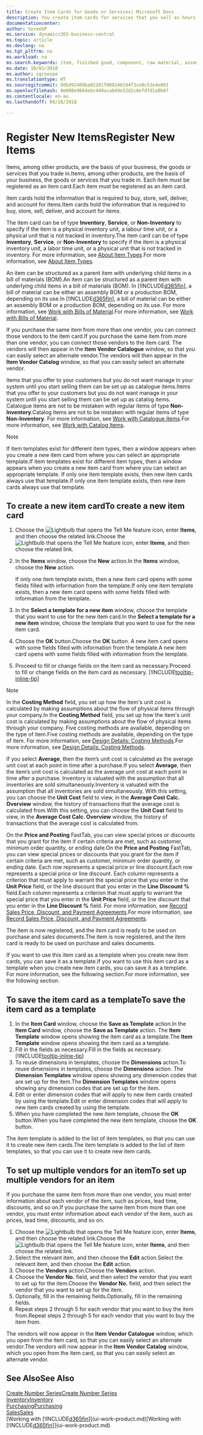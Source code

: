 ```yaml
---
title: Create Item Cards for Goods or Services| Microsoft Docs
description: You create item cards for services that you sell as hours and for physical products, such as assembly items, finished goods, components, or raw material, that you sell from your inventory.
documentationcenter: 
author: SorenGP
ms.service: dynamics365-business-central
ms.topic: article
ms.devlang: na
ms.tgt_pltfrm: na
ms.workload: na
ms.search.keywords: item, finished good, component, raw material, assembly item
ms.date: 10/01/2018
ms.author: sgroespe
ms.translationtype: HT
ms.sourcegitcommit: 9dbd92409ba02281f008246194f3ce0c53e4e001
ms.openlocfilehash: 0e008e9664ebc449acab49e32d2c6efd7d1a0b6f
ms.contentlocale: en-au
ms.lasthandoff: 09/28/2018

---
```

# <a name="register-new-items"></a><span data-ttu-id="4138a-103">Register New Items</span><span class="sxs-lookup"><span data-stu-id="4138a-103">Register New Items</span></span>
<span data-ttu-id="4138a-104">Items, among other products, are the basis of your business, the goods or services that you trade in.</span><span class="sxs-lookup"><span data-stu-id="4138a-104">Items, among other products, are the basis of your business, the goods or services that you trade in.</span></span> <span data-ttu-id="4138a-105">Each item must be registered as an item card.</span><span class="sxs-lookup"><span data-stu-id="4138a-105">Each item must be registered as an item card.</span></span>

<span data-ttu-id="4138a-106">Item cards hold the information that is required to buy, store, sell, deliver, and account for items.</span><span class="sxs-lookup"><span data-stu-id="4138a-106">Item cards hold the information that is required to buy, store, sell, deliver, and account for items.</span></span>

<span data-ttu-id="4138a-107">The item card can be of type **Inventory**, **Service**, or **Non-Inventory** to specify if the item is a physical inventory unit, a labour time unit, or a physical unit that is not tracked in inventory.</span><span class="sxs-lookup"><span data-stu-id="4138a-107">The item card can be of type **Inventory**, **Service**, or **Non-Inventory** to specify if the item is a physical inventory unit, a labor time unit, or a physical unit that is not tracked in inventory.</span></span> <span data-ttu-id="4138a-108">For more information, see [About Item Types](inventory-about-item-types.md).</span><span class="sxs-lookup"><span data-stu-id="4138a-108">For more information, see [About Item Types](inventory-about-item-types.md).</span></span>

<span data-ttu-id="4138a-109">An item can be structured as a parent item with underlying child items in a bill of materials (BOM).</span><span class="sxs-lookup"><span data-stu-id="4138a-109">An item can be structured as a parent item with underlying child items in a bill of materials (BOM).</span></span> <span data-ttu-id="4138a-110">In [!INCLUDE[d365fin](includes/d365fin_md.md)], a bill of material can be either an assembly BOM or a production BOM, depending on its use.</span><span class="sxs-lookup"><span data-stu-id="4138a-110">In [!INCLUDE[d365fin](includes/d365fin_md.md)], a bill of material can be either an assembly BOM or a production BOM, depending on its use.</span></span> <span data-ttu-id="4138a-111">For more information, see [Work with Bills of Material](inventory-how-work-BOMs.md).</span><span class="sxs-lookup"><span data-stu-id="4138a-111">For more information, see [Work with Bills of Material](inventory-how-work-BOMs.md).</span></span>

<span data-ttu-id="4138a-112">If you purchase the same item from more than one vendor, you can connect those vendors to the item card.</span><span class="sxs-lookup"><span data-stu-id="4138a-112">If you purchase the same item from more than one vendor, you can connect those vendors to the item card.</span></span> <span data-ttu-id="4138a-113">The vendors will then appear in the **Item Vendor Catalogue** window, so that you can easily select an alternate vendor.</span><span class="sxs-lookup"><span data-stu-id="4138a-113">The vendors will then appear in the **Item Vendor Catalog** window, so that you can easily select an alternate vendor.</span></span>

<span data-ttu-id="4138a-114">Items that you offer to your customers but you do not want manage in your system until you start selling them can be set up as catalogue items.</span><span class="sxs-lookup"><span data-stu-id="4138a-114">Items that you offer to your customers but you do not want manage in your system until you start selling them can be set up as catalog items.</span></span> <span data-ttu-id="4138a-115">Catalogue items are not to be mistaken with regular items of type **Non-Inventory**.</span><span class="sxs-lookup"><span data-stu-id="4138a-115">Catalog items are not to be mistaken with regular items of type **Non-Inventory**.</span></span> <span data-ttu-id="4138a-116">For more information, see [Work with Catalogue Items](inventory-how-work-nonstock-items.md).</span><span class="sxs-lookup"><span data-stu-id="4138a-116">For more information, see [Work with Catalog Items](inventory-how-work-nonstock-items.md).</span></span>  

> [!NOTE]  
> <span data-ttu-id="4138a-117">If item templates exist for different item types, then a window appears when you create a new item card from where you can select an appropriate template.</span><span class="sxs-lookup"><span data-stu-id="4138a-117">If item templates exist for different item types, then a window appears when you create a new item card from where you can select an appropriate template.</span></span> <span data-ttu-id="4138a-118">If only one item template exists, then new item cards always use that template.</span><span class="sxs-lookup"><span data-stu-id="4138a-118">If only one item template exists, then new item cards always use that template.</span></span>

## <a name="to-create-a-new-item-card"></a><span data-ttu-id="4138a-119">To create a new item card</span><span class="sxs-lookup"><span data-stu-id="4138a-119">To create a new item card</span></span>
1. <span data-ttu-id="4138a-120">Choose the ![Lightbulb that opens the Tell Me feature](media/ui-search/search_small.png "Tell me what you want to do") icon, enter **Items**, and then choose the related link.</span><span class="sxs-lookup"><span data-stu-id="4138a-120">Choose the ![Lightbulb that opens the Tell Me feature](media/ui-search/search_small.png "Tell me what you want to do") icon, enter **Items**, and then choose the related link.</span></span>  
2. <span data-ttu-id="4138a-121">In the **Items** window, choose the **New** action.</span><span class="sxs-lookup"><span data-stu-id="4138a-121">In the **Items** window, choose the **New** action.</span></span>

    <span data-ttu-id="4138a-122">If only one item template exists, then a new item card opens with some fields filled with information from the template.</span><span class="sxs-lookup"><span data-stu-id="4138a-122">If only one item template exists, then a new item card opens with some fields filled with information from the template.</span></span>
3. <span data-ttu-id="4138a-123">In the **Select a template for a new item** window, choose the template that you want to use for the new item card.</span><span class="sxs-lookup"><span data-stu-id="4138a-123">In the **Select a template for a new item** window, choose the template that you want to use for the new item card.</span></span>
4. <span data-ttu-id="4138a-124">Choose the **OK** button.</span><span class="sxs-lookup"><span data-stu-id="4138a-124">Choose the **OK** button.</span></span> <span data-ttu-id="4138a-125">A new item card opens with some fields filled with information from the template.</span><span class="sxs-lookup"><span data-stu-id="4138a-125">A new item card opens with some fields filled with information from the template.</span></span>
5. <span data-ttu-id="4138a-126">Proceed to fill or change fields on the item card as necessary.</span><span class="sxs-lookup"><span data-stu-id="4138a-126">Proceed to fill or change fields on the item card as necessary.</span></span> [!INCLUDE[tooltip-inline-tip](includes/tooltip-inline-tip_md.md)]

> [!NOTE]
> <span data-ttu-id="4138a-127">In the **Costing Method** field, you set up how the item's unit cost is calculated by making assumptions about the flow of physical items through your company.</span><span class="sxs-lookup"><span data-stu-id="4138a-127">In the **Costing Method** field, you set up how the item's unit cost is calculated by making assumptions about the flow of physical items through your company.</span></span> <span data-ttu-id="4138a-128">Five costing methods are available, depending on the type of item.</span><span class="sxs-lookup"><span data-stu-id="4138a-128">Five costing methods are available, depending on the type of item.</span></span> <span data-ttu-id="4138a-129">For more information, see [Design Details: Costing Methods](design-details-costing-methods.md).</span><span class="sxs-lookup"><span data-stu-id="4138a-129">For more information, see [Design Details: Costing Methods](design-details-costing-methods.md).</span></span>
>
> <span data-ttu-id="4138a-130">If you select **Average**, then the item’s unit cost is calculated as the average unit cost at each point in time after a purchase.</span><span class="sxs-lookup"><span data-stu-id="4138a-130">If you select **Average**, then the item’s unit cost is calculated as the average unit cost at each point in time after a purchase.</span></span> <span data-ttu-id="4138a-131">Inventory is valuated with the assumption that all inventories are sold simultaneously.</span><span class="sxs-lookup"><span data-stu-id="4138a-131">Inventory is valuated with the assumption that all inventories are sold simultaneously.</span></span> <span data-ttu-id="4138a-132">With this setting, you can choose the **Unit Cost** field to view, in the **Average Cost Calc. Overview** window, the history of transactions that the average cost is calculated from.</span><span class="sxs-lookup"><span data-stu-id="4138a-132">With this setting, you can choose the **Unit Cost** field to view, in the **Average Cost Calc. Overview** window, the history of transactions that the average cost is calculated from.</span></span>

<span data-ttu-id="4138a-133">On the **Price and Posting** FastTab, you can view special prices or discounts that you grant for the item if certain criteria are met, such as customer, minimum order quantity, or ending date.</span><span class="sxs-lookup"><span data-stu-id="4138a-133">On the **Price and Posting** FastTab, you can view special prices or discounts that you grant for the item if certain criteria are met, such as customer, minimum order quantity, or ending date.</span></span> <span data-ttu-id="4138a-134">Each row represents a special price or line discount.</span><span class="sxs-lookup"><span data-stu-id="4138a-134">Each row represents a special price or line discount.</span></span> <span data-ttu-id="4138a-135">Each column represents a criterion that must apply to warrant the special price that you enter in the **Unit Price** field, or the line discount that you enter in the **Line Discount %** field.</span><span class="sxs-lookup"><span data-stu-id="4138a-135">Each column represents a criterion that must apply to warrant the special price that you enter in the **Unit Price** field, or the line discount that you enter in the **Line Discount %** field.</span></span> <span data-ttu-id="4138a-136">For more information, see [Record Sales Price, Discount, and Payment Agreements](sales-how-record-sales-price-discount-payment-agreements.md).</span><span class="sxs-lookup"><span data-stu-id="4138a-136">For more information, see [Record Sales Price, Discount, and Payment Agreements](sales-how-record-sales-price-discount-payment-agreements.md).</span></span>

<span data-ttu-id="4138a-137">The item is now registered, and the item card is ready to be used on purchase and sales documents.</span><span class="sxs-lookup"><span data-stu-id="4138a-137">The item is now registered, and the item card is ready to be used on purchase and sales documents.</span></span>

<span data-ttu-id="4138a-138">If you want to use this item card as a template when you create new item cards, you can save it as a template.</span><span class="sxs-lookup"><span data-stu-id="4138a-138">If you want to use this item card as a template when you create new item cards, you can save it as a template.</span></span> <span data-ttu-id="4138a-139">For more information, see the following section.</span><span class="sxs-lookup"><span data-stu-id="4138a-139">For more information, see the following section.</span></span>

## <a name="to-save-the-item-card-as-a-template"></a><span data-ttu-id="4138a-140">To save the item card as a template</span><span class="sxs-lookup"><span data-stu-id="4138a-140">To save the item card as a template</span></span>
1. <span data-ttu-id="4138a-141">In the **Item Card** window, choose the **Save as Template** action.</span><span class="sxs-lookup"><span data-stu-id="4138a-141">In the **Item Card** window, choose the **Save as Template** action.</span></span> <span data-ttu-id="4138a-142">The **Item Template** window opens showing the item card as a template.</span><span class="sxs-lookup"><span data-stu-id="4138a-142">The **Item Template** window opens showing the item card as a template.</span></span>
2. <span data-ttu-id="4138a-143">Fill in the fields as necessary.</span><span class="sxs-lookup"><span data-stu-id="4138a-143">Fill in the fields as necessary.</span></span> [!INCLUDE[tooltip-inline-tip](includes/tooltip-inline-tip_md.md)]
3. <span data-ttu-id="4138a-144">To reuse dimensions in templates, choose the **Dimensions** action.</span><span class="sxs-lookup"><span data-stu-id="4138a-144">To reuse dimensions in templates, choose the **Dimensions** action.</span></span> <span data-ttu-id="4138a-145">The **Dimension Templates** window opens showing any dimension codes that are set up for the item.</span><span class="sxs-lookup"><span data-stu-id="4138a-145">The **Dimension Templates** window opens showing any dimension codes that are set up for the item.</span></span>
4. <span data-ttu-id="4138a-146">Edit or enter dimension codes that will apply to new item cards created by using the template.</span><span class="sxs-lookup"><span data-stu-id="4138a-146">Edit or enter dimension codes that will apply to new item cards created by using the template.</span></span>
5. <span data-ttu-id="4138a-147">When you have completed the new item template, choose the **OK** button.</span><span class="sxs-lookup"><span data-stu-id="4138a-147">When you have completed the new item template, choose the **OK** button.</span></span>

<span data-ttu-id="4138a-148">The item template is added to the list of item templates, so that you can use it to create new item cards.</span><span class="sxs-lookup"><span data-stu-id="4138a-148">The item template is added to the list of item templates, so that you can use it to create new item cards.</span></span>

## <a name="to-set-up-multiple-vendors-for-an-item"></a><span data-ttu-id="4138a-149">To set up multiple vendors for an item</span><span class="sxs-lookup"><span data-stu-id="4138a-149">To set up multiple vendors for an item</span></span>  
<span data-ttu-id="4138a-150">If you purchase the same item from more than one vendor, you must enter information about each vendor of the item, such as prices, lead time, discounts, and so on.</span><span class="sxs-lookup"><span data-stu-id="4138a-150">If you purchase the same item from more than one vendor, you must enter information about each vendor of the item, such as prices, lead time, discounts, and so on.</span></span>  

1.  <span data-ttu-id="4138a-151">Choose the ![Lightbulb that opens the Tell Me feature](media/ui-search/search_small.png "Tell me what you want to do") icon, enter **Items**, and then choose the related link.</span><span class="sxs-lookup"><span data-stu-id="4138a-151">Choose the ![Lightbulb that opens the Tell Me feature](media/ui-search/search_small.png "Tell me what you want to do") icon, enter **Items**, and then choose the related link.</span></span>  
2.  <span data-ttu-id="4138a-152">Select the relevant item, and then choose the **Edit** action.</span><span class="sxs-lookup"><span data-stu-id="4138a-152">Select the relevant item, and then choose the **Edit** action.</span></span>  
3.  <span data-ttu-id="4138a-153">Choose the **Vendors** action.</span><span class="sxs-lookup"><span data-stu-id="4138a-153">Choose the **Vendors** action.</span></span>  
4.  <span data-ttu-id="4138a-154">Choose the **Vendor No.** field, and then select the vendor that you want to set up for the item.</span><span class="sxs-lookup"><span data-stu-id="4138a-154">Choose the **Vendor No.** field, and then select the vendor that you want to set up for the item.</span></span>  
5.  <span data-ttu-id="4138a-155">Optionally, fill in the remaining fields.</span><span class="sxs-lookup"><span data-stu-id="4138a-155">Optionally, fill in the remaining fields.</span></span>  
6.  <span data-ttu-id="4138a-156">Repeat steps 2 through 5 for each vendor that you want to buy the item from.</span><span class="sxs-lookup"><span data-stu-id="4138a-156">Repeat steps 2 through 5 for each vendor that you want to buy the item from.</span></span>

<span data-ttu-id="4138a-157">The vendors will now appear in the **Item Vendor Catalogue** window, which you open from the item card, so that you can easily select an alternate vendor.</span><span class="sxs-lookup"><span data-stu-id="4138a-157">The vendors will now appear in the **Item Vendor Catalog** window, which you open from the item card, so that you can easily select an alternate vendor.</span></span>

## <a name="see-also"></a><span data-ttu-id="4138a-158">See Also</span><span class="sxs-lookup"><span data-stu-id="4138a-158">See Also</span></span>
[<span data-ttu-id="4138a-159">Create Number Series</span><span class="sxs-lookup"><span data-stu-id="4138a-159">Create Number Series</span></span>](ui-create-number-series.md)  
[<span data-ttu-id="4138a-160">Inventory</span><span class="sxs-lookup"><span data-stu-id="4138a-160">Inventory</span></span>](inventory-manage-inventory.md)  
[<span data-ttu-id="4138a-161">Purchasing</span><span class="sxs-lookup"><span data-stu-id="4138a-161">Purchasing</span></span>](purchasing-manage-purchasing.md)  
[<span data-ttu-id="4138a-162">Sales</span><span class="sxs-lookup"><span data-stu-id="4138a-162">Sales</span></span>](sales-manage-sales.md)  
<span data-ttu-id="4138a-163">[Working with [!INCLUDE[d365fin](includes/d365fin_md.md)]](ui-work-product.md)</span><span class="sxs-lookup"><span data-stu-id="4138a-163">[Working with [!INCLUDE[d365fin](includes/d365fin_md.md)]](ui-work-product.md)</span></span>


